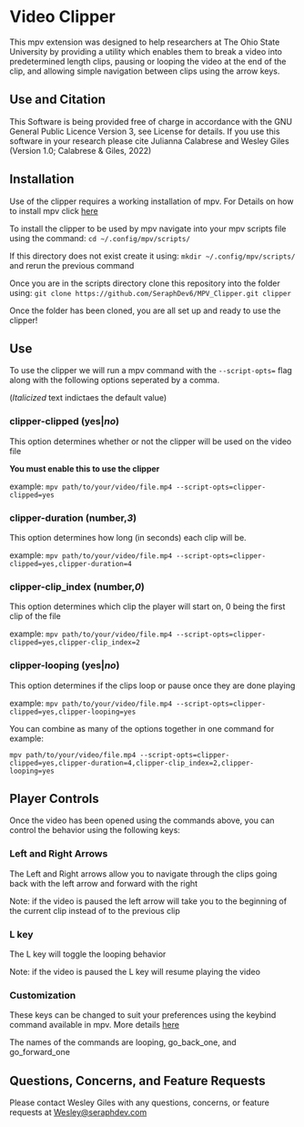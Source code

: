 # Video Clipper
This mpv extension was designed to help researchers at The Ohio State University by providing a utility which enables them to break a video into predetermined length clips, pausing or looping the video at the end of the clip, and allowing simple navigation between clips using the arrow keys.

## Use and Citation
This Software is being provided free of charge in accordance with the GNU General Public Licence Version 3, see License for details. If you use this software in your research please cite Julianna Calabrese and Wesley Giles (Version 1.0; Calabrese & Giles, 2022)

## Installation
Use of the clipper requires a working installation of mpv. For Details on how to install mpv click [here](https://mpv.io/installation/)

To install the clipper to be used by mpv navigate into your mpv scripts file using the command:
`cd ~/.config/mpv/scripts/`

If this directory does not exist create it using:
`mkdir ~/.config/mpv/scripts/` and rerun the previous command

Once you are in the scripts directory clone this repository into the folder using:
`git clone https://github.com/SeraphDev6/MPV_Clipper.git clipper`

Once the folder has been cloned, you are all set up and ready to use the clipper!

## Use
To use the clipper we will run a mpv command with the `--script-opts=` flag along with the following options seperated by a comma.

(*Italicized* text indictaes the default value)

### clipper-clipped (yes|*no*)
This option determines whether or not the clipper will be used on the video file

**You must enable this to use the clipper**

example: `mpv path/to/your/video/file.mp4 --script-opts=clipper-clipped=yes`

### clipper-duration (number,*3*)
This option determines how long (in seconds) each clip will be.

example: `mpv path/to/your/video/file.mp4 --script-opts=clipper-clipped=yes,clipper-duration=4`


### clipper-clip_index (number,*0*)
This option determines which clip the player will start on, 0 being the first clip of the file

example: `mpv path/to/your/video/file.mp4 --script-opts=clipper-clipped=yes,clipper-clip_index=2`

### clipper-looping (yes|*no*)
This option determines if the clips loop or pause once they are done playing

example: `mpv path/to/your/video/file.mp4 --script-opts=clipper-clipped=yes,clipper-looping=yes`

You can combine as many of the options together in one command for example:

`mpv path/to/your/video/file.mp4 --script-opts=clipper-clipped=yes,clipper-duration=4,clipper-clip_index=2,clipper-looping=yes`

## Player Controls
Once the video has been opened using the commands above, you can control the behavior using the following keys:

### Left and Right Arrows
The Left and Right arrows allow you to navigate through the clips going back with the left arrow and forward with the right

Note: if the video is paused the left arrow will take you to the beginning of the current clip instead of to the previous clip

### L key
The L key will toggle the looping behavior

Note: if the video is paused the L key will resume playing the video

### Customization
These keys can be changed to suit your preferences using the keybind command available in mpv. More details [here](https://mpv.io/manual/master/#command-interface-keybind-%3Cname%3E-%3Ccommand%3E)

The names of the commands are looping, go_back_one, and go_forward_one

## Questions, Concerns, and Feature Requests
Please contact Wesley Giles with any questions, concerns, or feature requests at [Wesley@seraphdev.com](mailto:wesley@seraphdev.com)
